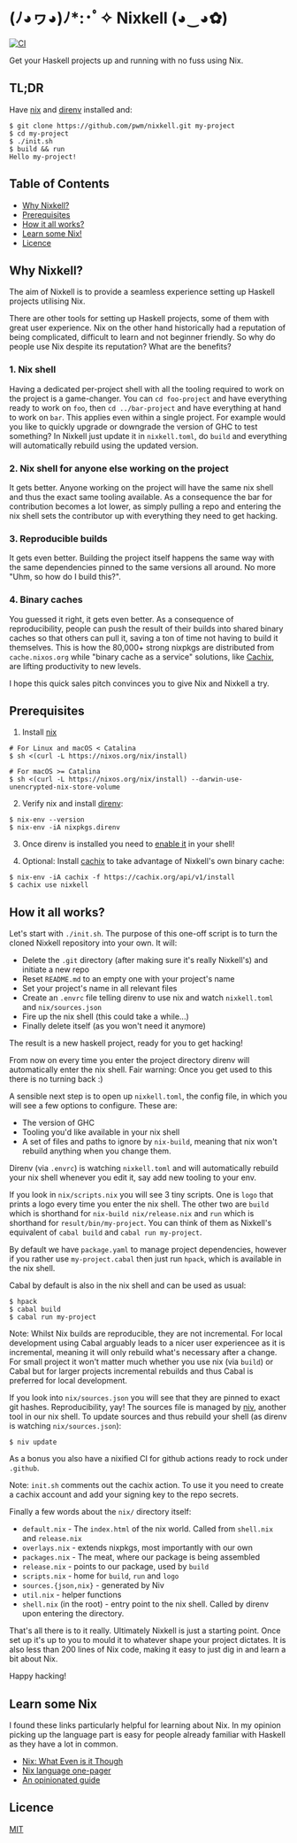 # (ﾉ◕ヮ◕)ﾉ*:･ﾟ✧ Nixkell (◕‿◕✿)

[![CI](https://github.com/pwm/nixkell/workflows/CI/badge.svg)](https://github.com/pwm/nixkell/actions)

Get your Haskell projects up and running with no fuss using Nix.

## TL;DR

Have [nix](https://nixos.org/) and [direnv](https://direnv.net/) installed and:

```
$ git clone https://github.com/pwm/nixkell.git my-project
$ cd my-project
$ ./init.sh
$ build && run
Hello my-project!
```

## Table of Contents

* [Why Nixkell?](#why-nixkell)
* [Prerequisites](#Prerequisites)
* [How it all works?](#how-it-all-works)
* [Learn some Nix!](#learn-some-nix)
* [Licence](#licence)

## Why Nixkell?

The aim of Nixkell is to provide a seamless experience setting up Haskell projects utilising Nix. 

There are other tools for setting up Haskell projects, some of them with great user experience. Nix on the other hand historically had a reputation of being complicated, difficult to learn and not beginner friendly. So why do people use Nix despite its reputation? What are the benefits?

### 1. Nix shell

Having a dedicated per-project shell with all the tooling required to work on the project is a game-changer. You can `cd foo-project` and have everything ready to work on `foo`, then `cd ../bar-project` and have everything at hand to work on `bar`. This applies even within a single project. For example would you like to quickly upgrade or downgrade the version of GHC to test something? In Nixkell just update it in `nixkell.toml`, do `build` and everything will automatically rebuild using the updated version.

### 2. Nix shell for anyone else working on the project

It gets better. Anyone working on the project will have the same nix shell and thus the exact same tooling available. As a consequence the bar for contribution becomes a lot lower, as simply pulling a repo and entering the nix shell sets the contributor up with everything they need to get hacking.

### 3. Reproducible builds

It gets even better. Building the project itself happens the same way with the same dependencies pinned to the same versions all around. No more "Uhm, so how do I build this?".

### 4. Binary caches

You guessed it right, it gets even better. As a consequence of reproducibility, people can push the result of their builds into shared binary caches so that others can pull it, saving a ton of time not having to build it themselves. This is how the 80,000+ strong nixpkgs are distributed from `cache.nixos.org` while "binary cache as a service" solutions, like [Cachix](https://cachix.org/), are lifting productivity to new levels.

I hope this quick sales pitch convinces you to give Nix and Nixkell a try.

## Prerequisites

1. Install [nix](https://nixos.org/)

```
# For Linux and macOS < Catalina
$ sh <(curl -L https://nixos.org/nix/install)
```

```
# For macOS >= Catalina
$ sh <(curl -L https://nixos.org/nix/install) --darwin-use-unencrypted-nix-store-volume
```

2. Verify nix and install [direnv](https://direnv.net/):

```
$ nix-env --version
$ nix-env -iA nixpkgs.direnv
```

3. Once direnv is installed you need to [enable it](https://direnv.net/docs/hook.html)  in your shell!

4. Optional: Install [cachix](https://cachix.org/) to take advantage of Nixkell's own binary cache:

```
$ nix-env -iA cachix -f https://cachix.org/api/v1/install
$ cachix use nixkell
```

## How it all works?

Let's start with `./init.sh`. The purpose of this one-off script is to turn the cloned Nixkell repository into your own. It will:

- Delete the `.git` directory (after making sure it's really Nixkell's) and initiate a new repo
- Reset `README.md` to an empty one with your project's name
- Set your project's name in all relevant files
- Create an `.envrc` file telling direnv to use nix and watch `nixkell.toml` and `nix/sources.json`
- Fire up the nix shell (this could take a while...)
- Finally delete itself (as you won't need it anymore)

The result is a new haskell project, ready for you to get hacking! 

From now on every time you enter the project directory direnv will automatically enter the nix shell. Fair warning: Once you get used to this there is no turning back :)

A sensible next step is to open up `nixkell.toml`, the config file, in which you will see a few options to configure. These are:

- The version of GHC
- Tooling you'd like available in your nix shell
- A set of files and paths to ignore by `nix-build`, meaning that nix won't rebuild anything when you change them.

Direnv (via `.envrc`) is watching `nixkell.toml` and will automatically rebuild your nix shell whenever you edit it, say add new tooling to your env.

If you look in `nix/scripts.nix` you will see 3 tiny scripts. One is `logo` that prints a logo every time you enter the nix shell. The other two are `build` which is shorthand for `nix-build nix/release.nix` and `run` which is shorthand for `result/bin/my-project`. You can think of them as Nixkell's equivalent of `cabal build` and `cabal run my-project`.

By default we have `package.yaml` to manage project dependencies, however if you rather use `my-project.cabal` then just run `hpack`, which is available in the nix shell.

Cabal by default is also in the nix shell and can be used as usual:

```
$ hpack
$ cabal build
$ cabal run my-project
```

Note: Whilst Nix builds are reproducible, they are not incremental. For local development using Cabal arguably leads to a nicer user experiencee as it is incremental, meaning it will only rebuild what's necessary after a change. For small project it won't matter much whether you use nix (via `build`) or Cabal but for larger projects incremental rebuilds and thus Cabal is preferred for local development.

If you look into `nix/sources.json` you will see that they are pinned to exact git hashes. Reproducibility, yay! The sources file is managed by [niv](https://github.com/nmattia/niv), another tool in our nix shell. To update sources and thus rebuild your shell (as direnv is watching `nix/sources.json`):

```
$ niv update
```

As a bonus you also have a nixified CI for github actions ready to rock under `.github`.

Note: `init.sh` comments out the cachix action. To use it you need to create a cachix account and add your signing key to the repo secrets.

Finally a few words about the `nix/` directory itself:

- `default.nix` - The `index.html` of the nix world. Called from `shell.nix` and `release.nix`
- `overlays.nix` - extends nixpkgs, most importantly with our own
- `packages.nix` - The meat, where our package is being assembled
- `release.nix` - points to our package, used by `build`
- `scripts.nix` - home for `build`, `run` and `logo`
- `sources.{json,nix}` - generated by Niv
- `util.nix` - helper functions
- `shell.nix` (in the root) - entry point to the nix shell. Called by direnv upon entering the directory.

That's all there is to it really. Ultimately Nixkell is just a starting point. Once set up it's up to you to mould it to whatever shape your project dictates. It is also less than 200 lines of Nix code, making it easy to just dig in and learn a bit about Nix.

Happy hacking!

## Learn some Nix

I found these links particularly helpful for learning about Nix. In my opinion picking up the language part is easy for people already familiar with Haskell as they have a lot in common.

- [Nix: What Even is it Though](https://www.youtube.com/watch?v=6iVXaqUfHi4)
- [Nix language one-pager](https://github.com/tazjin/nix-1p)
- [An opinionated guide](https://nix.dev/)

## Licence

[MIT](LICENSE)
